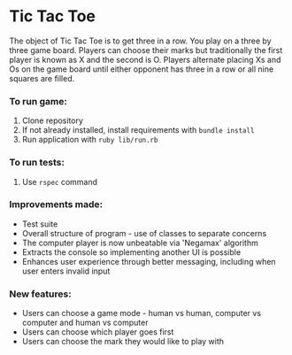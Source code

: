 # Tic Tac Toe

The object of Tic Tac Toe is to get three in a row. You play on a three by three game board. Players can choose their marks but traditionally the first player is known as X and the second is O. Players alternate placing Xs and Os on the game board until either opponent has three in a row or all nine squares are filled.

### To run game:

1. Clone repository
2. If not already installed, install requirements with ```bundle install```
3. Run application with ```ruby lib/run.rb```

### To run tests:

1. Use ```rspec``` command


### Improvements made:
- Test suite
- Overall structure of program - use of classes to separate concerns
- The computer player is now unbeatable via 'Negamax' algorithm
- Extracts the console so implementing another UI is possible
- Enhances user experience through better messaging, including when user enters invalid input

### New features:
- Users can choose a game mode - human vs human, computer vs computer and human vs computer
- Users can choose which player goes first
- Users can choose the mark they would like to play with
